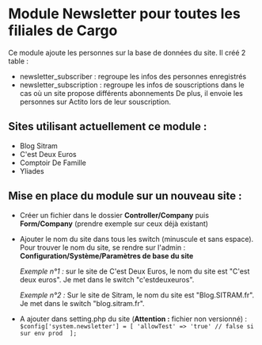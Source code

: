 # Module Newsletter pour toutes les filiales de Cargo

Ce module ajoute les personnes sur la base de données du site. Il créé 2 table :
* newsletter_subscriber : regroupe les infos des personnes enregistrés
* newsletter_subscription : regroupe les infos de souscriptions dans le cas où un site propose différents abonnements
De plus, il envoie les personnes sur Actito lors de leur souscription.

## Sites utilisant actuellement ce module :

* Blog Sitram
* C'est Deux Euros
* Comptoir De Famille
* Yliades

## Mise en place du module sur un nouveau site :
* Créer un fichier dans le dossier **Controller/Company** puis **Form/Company** (prendre exemple sur ceux déjà existant)
* Ajouter le nom du site dans tous les switch (minuscule et sans espace). Pour trouver le nom du site, se rendre sur l'admin : **Configuration/Système/Paramètres de base du site**

     *Exemple n°1 :* sur le site de C'est Deux Euros, le nom du site est "C'est deux euros". Je met dans le switch "c'estdeuxeuros".

     *Exemple n°2 :* Sur le site de Sitram, le nom du site est "Blog.SITRAM.fr". Je met dans le switch "blog.sitram.fr".

* A ajouter dans setting.php du site (**Attention :** fichier non versionné) :
`$config['system.newsletter'] = [
     'allowTest' => 'true' // false si sur env prod 
 ];`